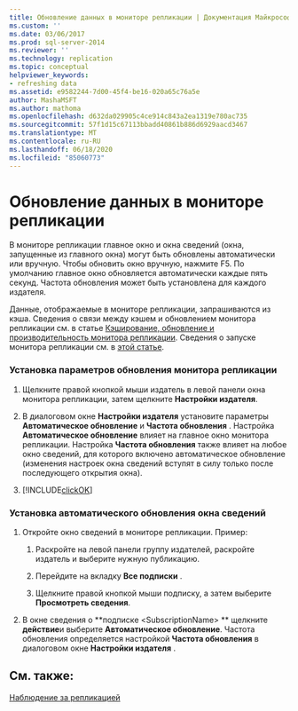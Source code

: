 ```yaml
---
title: Обновление данных в мониторе репликации | Документация Майкрософт
ms.custom: ''
ms.date: 03/06/2017
ms.prod: sql-server-2014
ms.reviewer: ''
ms.technology: replication
ms.topic: conceptual
helpviewer_keywords:
- refreshing data
ms.assetid: e9582244-7d00-45f4-be16-020a65c76a5e
author: MashaMSFT
ms.author: mathoma
ms.openlocfilehash: d632da029905c4ce914c843a2ea1319e780ac735
ms.sourcegitcommit: 57f1d15c67113bbadd40861b886d6929aacd3467
ms.translationtype: MT
ms.contentlocale: ru-RU
ms.lasthandoff: 06/18/2020
ms.locfileid: "85060773"
---
```

# <a name="refresh-data-in-replication-monitor"></a>Обновление данных в мониторе репликации
  В мониторе репликации главное окно и окна сведений (окна, запущенные из главного окна) могут быть обновлены автоматически или вручную. Чтобы обновить окно вручную, нажмите F5. По умолчанию главное окно обновляется автоматически каждые пять секунд. Частота обновления может быть установлена для каждого издателя.  
  
 Данные, отображаемые в мониторе репликации, запрашиваются из кэша. Сведения о связи между кэшем и обновлением монитора репликации см. в статье [Кэширование, обновление и производительность монитора репликации](caching-refresh-and-replication-monitor-performance.md). Сведения о запуске монитора репликации см. в [этой статье](start-the-replication-monitor.md).  
  
### <a name="to-set-refresh-options-for-replication-monitor"></a>Установка параметров обновления монитора репликации  
  
1.  Щелкните правой кнопкой мыши издатель в левой панели окна монитора репликации, затем щелкните **Настройки издателя**.  
  
2.  В диалоговом окне **Настройки издателя** установите параметры **Автоматическое обновление** и **Частота обновления** . Настройка **Автоматическое обновление** влияет на главное окно монитора репликации. Настройка **Частота обновления** также влияет на любое окно сведений, для которого включено автоматическое обновление (изменения настроек окна сведений вступят в силу только после последующего открытия окна).  
  
3.  [!INCLUDE[clickOK](../../../includes/clickok-md.md)]  
  
### <a name="to-specify-that-a-detail-window-should-automatically-refresh"></a>Установка автоматического обновления окна сведений  
  
1.  Откройте окно сведений в мониторе репликации. Пример:  
  
    1.  Раскройте на левой панели группу издателей, раскройте издатель и выберите нужную публикацию.  
  
    2.  Перейдите на вкладку **Все подписки** .  
  
    3.  Щелкните правой кнопкой мыши подписку, а затем выберите **Просмотреть сведения**.  
  
2.  В окне сведения о **подписке \<SubscriptionName> ** щелкните **действие**и выберите **Автоматическое обновление**. Частота обновления определяется настройкой **Частота обновления** в диалоговом окне **Настройки издателя** .  
  
## <a name="see-also"></a>См. также:  
 [Наблюдение за репликацией](../monitoring-replication.md)  
  
  
